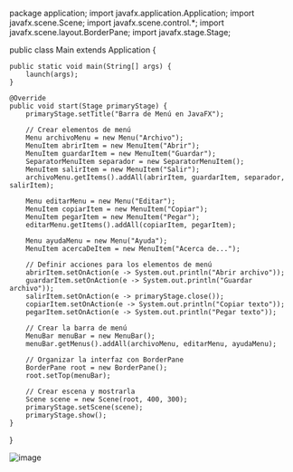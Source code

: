 
package application;
import javafx.application.Application;
import javafx.scene.Scene;
import javafx.scene.control.*;
import javafx.scene.layout.BorderPane;
import javafx.stage.Stage;

public class Main extends Application {

    public static void main(String[] args) {
        launch(args);
    }

    @Override
    public void start(Stage primaryStage) {
        primaryStage.setTitle("Barra de Menú en JavaFX");

        // Crear elementos de menú
        Menu archivoMenu = new Menu("Archivo");
        MenuItem abrirItem = new MenuItem("Abrir");
        MenuItem guardarItem = new MenuItem("Guardar");
        SeparatorMenuItem separador = new SeparatorMenuItem();
        MenuItem salirItem = new MenuItem("Salir");
        archivoMenu.getItems().addAll(abrirItem, guardarItem, separador, salirItem);

        Menu editarMenu = new Menu("Editar");
        MenuItem copiarItem = new MenuItem("Copiar");
        MenuItem pegarItem = new MenuItem("Pegar");
        editarMenu.getItems().addAll(copiarItem, pegarItem);

        Menu ayudaMenu = new Menu("Ayuda");
        MenuItem acercaDeItem = new MenuItem("Acerca de...");

        // Definir acciones para los elementos de menú
        abrirItem.setOnAction(e -> System.out.println("Abrir archivo"));
        guardarItem.setOnAction(e -> System.out.println("Guardar archivo"));
        salirItem.setOnAction(e -> primaryStage.close());
        copiarItem.setOnAction(e -> System.out.println("Copiar texto"));
        pegarItem.setOnAction(e -> System.out.println("Pegar texto"));

        // Crear la barra de menú
        MenuBar menuBar = new MenuBar();
        menuBar.getMenus().addAll(archivoMenu, editarMenu, ayudaMenu);

        // Organizar la interfaz con BorderPane
        BorderPane root = new BorderPane();
        root.setTop(menuBar);

        // Crear escena y mostrarla
        Scene scene = new Scene(root, 400, 300);
        primaryStage.setScene(scene);
        primaryStage.show();
    }
}

![image](https://github.com/stevenbetancourtuwu/stevenbetancourt/assets/172458170/8fb2fd4b-f382-49f1-bc2b-0188185c765e)


